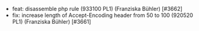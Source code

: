  * feat: disassemble php rule (933100 PL1) (Franziska Bühler) [#3662]
 * fix: increase length of Accept-Encoding header from 50 to 100 (920520 PL1) (Franziska Bühler) [#3661]
